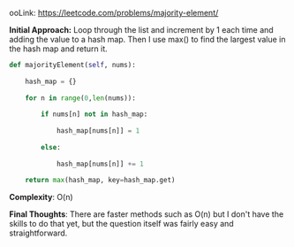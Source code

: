 ooLink: https://leetcode.com/problems/majority-element/

**Initial Approach:** 
Loop through the list and increment by 1 each time and adding the value to a hash map.
Then I use max() to find the largest value in the hash map and return it.

```python
def majorityElement(self, nums):
	
	hash_map = {}
	
	for n in range(0,len(nums)):
	
		if nums[n] not in hash_map:
		
			hash_map[nums[n]] = 1
		
		else:
		
			hash_map[nums[n]] += 1
	
	return max(hash_map, key=hash_map.get)
```

**Complexity**: O(n)

**Final Thoughts**: 
There are faster methods such as O(n) but I don't have the skills to do that yet, but the question itself was fairly easy and straightforward.